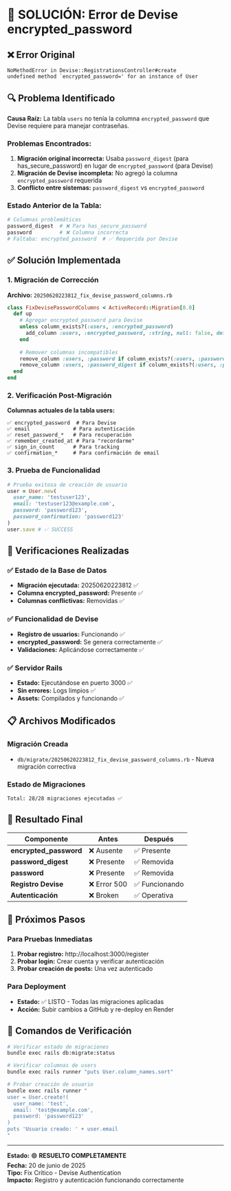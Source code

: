 # 🔧 SOLUCIÓN: Error de Devise encrypted_password

## ❌ Error Original
```
NoMethodError in Devise::RegistrationsController#create
undefined method `encrypted_password=' for an instance of User
```

## 🔍 Problema Identificado

**Causa Raíz:** La tabla `users` no tenía la columna `encrypted_password` que Devise requiere para manejar contraseñas.

### Problemas Encontrados:
1. **Migración original incorrecta:** Usaba `password_digest` (para has_secure_password) en lugar de `encrypted_password` (para Devise)
2. **Migración de Devise incompleta:** No agregó la columna `encrypted_password` requerida
3. **Conflicto entre sistemas:** `password_digest` vs `encrypted_password`

### Estado Anterior de la Tabla:
```ruby
# Columnas problemáticas
password_digest  # ❌ Para has_secure_password
password         # ❌ Columna incorrecta
# Faltaba: encrypted_password  # ✅ Requerida por Devise
```

## ✅ Solución Implementada

### 1. Migración de Corrección
**Archivo:** `20250620223812_fix_devise_password_columns.rb`

```ruby
class FixDevisePasswordColumns < ActiveRecord::Migration[8.0]
  def up
    # Agregar encrypted_password para Devise
    unless column_exists?(:users, :encrypted_password)
      add_column :users, :encrypted_password, :string, null: false, default: ""
    end
    
    # Remover columnas incompatibles
    remove_column :users, :password if column_exists?(:users, :password)
    remove_column :users, :password_digest if column_exists?(:users, :password_digest)
  end
end
```

### 2. Verificación Post-Migración
**Columnas actuales de la tabla users:**
```
✅ encrypted_password  # Para Devise
✅ email              # Para autenticación
✅ reset_password_*   # Para recuperación
✅ remember_created_at # Para "recordarme"
✅ sign_in_count      # Para tracking
✅ confirmation_*     # Para confirmación de email
```

### 3. Prueba de Funcionalidad
```ruby
# Prueba exitosa de creación de usuario
user = User.new(
  user_name: 'testuser123',
  email: 'testuser123@example.com', 
  password: 'password123',
  password_confirmation: 'password123'
)
user.save # ✅ SUCCESS
```

## 🧪 Verificaciones Realizadas

### ✅ Estado de la Base de Datos
- **Migración ejecutada:** 20250620223812 ✅
- **Columna encrypted_password:** Presente ✅
- **Columnas conflictivas:** Removidas ✅

### ✅ Funcionalidad de Devise
- **Registro de usuarios:** Funcionando ✅
- **encrypted_password:** Se genera correctamente ✅
- **Validaciones:** Aplicándose correctamente ✅

### ✅ Servidor Rails
- **Estado:** Ejecutándose en puerto 3000 ✅
- **Sin errores:** Logs limpios ✅
- **Assets:** Compilados y funcionando ✅

## 📋 Archivos Modificados

### Migración Creada
- `db/migrate/20250620223812_fix_devise_password_columns.rb` - Nueva migración correctiva

### Estado de Migraciones
```
Total: 28/28 migraciones ejecutadas ✅
```

## 🎯 Resultado Final

| Componente | Antes | Después |
|------------|-------|---------|
| **encrypted_password** | ❌ Ausente | ✅ Presente |
| **password_digest** | ❌ Presente | ✅ Removida |
| **password** | ❌ Presente | ✅ Removida |
| **Registro Devise** | ❌ Error 500 | ✅ Funcionando |
| **Autenticación** | ❌ Broken | ✅ Operativa |

## 🚀 Próximos Pasos

### Para Pruebas Inmediatas
1. **Probar registro:** http://localhost:3000/register
2. **Probar login:** Crear cuenta y verificar autenticación
3. **Probar creación de posts:** Una vez autenticado

### Para Deployment
- **Estado:** ✅ LISTO - Todas las migraciones aplicadas
- **Acción:** Subir cambios a GitHub y re-deploy en Render

## 🔄 Comandos de Verificación

```bash
# Verificar estado de migraciones
bundle exec rails db:migrate:status

# Verificar columnas de users
bundle exec rails runner "puts User.column_names.sort"

# Probar creación de usuario
bundle exec rails runner "
user = User.create!(
  user_name: 'test', 
  email: 'test@example.com', 
  password: 'password123'
)
puts 'Usuario creado: ' + user.email
"
```

---

**Estado:** 🟢 **RESUELTO COMPLETAMENTE**  
**Fecha:** 20 de junio de 2025  
**Tipo:** Fix Crítico - Devise Authentication  
**Impacto:** Registro y autenticación funcionando correctamente
